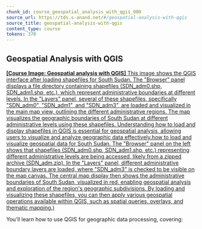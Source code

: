 ```yaml
---
chunk_id: course_geospatial_analysis_with_qgis_000
source_url: https://tds.s-anand.net/#/geospatial-analysis-with-qgis
source_title: geospatial-analysis-with-qgis
content_type: course
tokens: 370
---
```


## Geospatial Analysis with QGIS

[**[Course Image: Geospatial analysis with QGIS]** This image shows the QGIS interface after loading shapefiles for South Sudan. The "Browser" panel displays a file directory containing shapefiles (SDN_adm0.shp, SDN_adm1.shp, etc.), which represent administrative boundaries at different levels. In the "Layers" panel, several of these shapefiles, specifically "SDN_adm0", "SDN_adm1", and "SDN_adm3", are loaded and visualized in the main map view, outlining the different administrative regions. The map visualizes the geographic boundaries of South Sudan at different administrative levels using these shapefiles. Understanding how to load and display shapefiles in QGIS is essential for geospatial analysis, allowing users to visualize and analyze geographic data effectively.how to load and visualize geospatial data for South Sudan. The "Browser" panel on the left shows that shapefiles (SDN_adm0.shp, SDN_adm1.shp, etc.) representing different administrative levels are being accessed, likely from a zipped archive (SDN_adm.zip). In the "Layers" panel, different administrative boundary layers are loaded, where "SDN_adm3" is checked to be visible on the map canvas. The central map display then shows the administrative boundaries of South Sudan, visualized in red, enabling geospatial analysis and exploration of the region's geographic subdivisions. By loading and visualizing these shapefiles, you can then apply various geospatial operations available within QGIS, such as spatial queries, overlays, and thematic mapping.)](https://youtu.be/tJhehs0o-ik)

You'll learn how to use QGIS for geographic data processing, covering:
